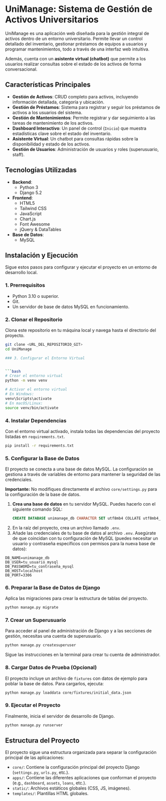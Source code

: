 # UniManage: Sistema de Gestión de Activos Universitarios

UniManage es una aplicación web diseñada para la gestión integral de activos dentro de un entorno universitario. Permite llevar un control detallado del inventario, gestionar préstamos de equipos a usuarios y programar mantenimientos, todo a través de una interfaz web intuitiva.

Además, cuenta con un **asistente virtual (chatbot)** que permite a los usuarios realizar consultas sobre el estado de los activos de forma conversacional.

## Características Principales

-   **Gestión de Activos**: CRUD completo para activos, incluyendo información detallada, categoría y ubicación.
-   **Gestión de Préstamos**: Sistema para registrar y seguir los préstamos de activos a los usuarios del sistema.
-   **Gestión de Mantenimientos**: Permite registrar y dar seguimiento a las tareas de mantenimiento de los activos.
-   **Dashboard Interactivo**: Un panel de control (`Inicio`) que muestra estadísticas clave sobre el estado del inventario.
-   **Asistente Virtual**: Un chatbot para consultas rápidas sobre la disponibilidad y estado de los activos.
-   **Gestión de Usuarios**: Administración de usuarios y roles (superusuario, staff).

## Tecnologías Utilizadas

-   **Backend**:
    -   Python 3
    -   Django 5.2
-   **Frontend**:
    -   HTML5
    -   Tailwind CSS
    -   JavaScript
    -   Chart.js
    -   Font Awesome 
    -   jQuery & DataTables 
-   **Base de Datos**:
    -   MySQL

## Instalación y Ejecución

Sigue estos pasos para configurar y ejecutar el proyecto en un entorno de desarrollo local.

### 1. Prerrequisitos

-   Python 3.10 o superior.
-   Git.
-   Un servidor de base de datos MySQL en funcionamiento.

### 2. Clonar el Repositorio

Clona este repositorio en tu máquina local y navega hasta el directorio del proyecto.

```bash
git clone <URL_DEL_REPOSITORIO_GIT>
cd UniManage

### 3. Configurar el Entorno Virtual


```bash
# Crear el entorno virtual
python -m venv venv

# Activar el entorno virtual
# En Windows:
venv\Scripts\activate
# En macOS/Linux:
source venv/bin/activate
```

### 4. Instalar Dependencias

Con el entorno virtual activado, instala todas las dependencias del proyecto listadas en `requirements.txt`.

```bash
pip install -r requirements.txt
```

### 5. Configurar la Base de Datos

El proyecto se conecta a una base de datos MySQL. La configuración se gestiona a través de variables de entorno para mantener la seguridad de las credenciales.

**Importante:** No modifiques directamente el archivo `core/settings.py` para la configuración de la base de datos.

1.  **Crea una base de datos** en tu servidor MySQL. Puedes hacerlo con el siguiente comando SQL:
    ```sql
    CREATE DATABASE unimanage_db CHARACTER SET utf8mb4 COLLATE utf8mb4_unicode_ci;
    ```
2.  En la raíz del proyecto, crea un archivo llamado `.env`.
3.  Añade las credenciales de tu base de datos al archivo `.env`. Asegúrate de que coincidan con tu configuración de MySQL (puedes necesitar un usuario y contraseña específicos con permisos para la nueva base de datos):

```
DB_NAME=unimanage_db
DB_USER=tu_usuario_mysql
DB_PASSWORD=tu_contraseña_mysql
DB_HOST=localhost
DB_PORT=3306
```

### 6. Preparar la Base de Datos de Django

Aplica las migraciones para crear la estructura de tablas del proyecto.

```bash
python manage.py migrate
```

### 7. Crear un Superusuario

Para acceder al panel de administración de Django y a las secciones de gestión, necesitas una cuenta de superusuario.

```bash
python manage.py createsuperuser
```
Sigue las instrucciones en la terminal para crear tu cuenta de administrador.

### 8. Cargar Datos de Prueba (Opcional)

El proyecto incluye un archivo de `fixtures` con datos de ejemplo para poblar la base de datos. Para cargarlos, ejecuta:

```bash
python manage.py loaddata core/fixtures/initial_data.json
```

### 9. Ejecutar el Proyecto

Finalmente, inicia el servidor de desarrollo de Django.

```bash
python manage.py runserver
```

## Estructura del Proyecto

El proyecto sigue una estructura organizada para separar la configuración principal de las aplicaciones:

-   `core/`: Contiene la configuración principal del proyecto Django (`settings.py`, `urls.py`, etc.).
-   `apps/`: Contiene las diferentes aplicaciones que conforman el proyecto (e.g., `dashboard`, `assets`, `loans`, etc.).
-   `static/`: Archivos estáticos globales (CSS, JS, imágenes).
-   `templates/`: Plantillas HTML globales.
